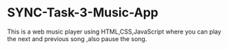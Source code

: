 # SYNC-Task-3-Music-App
This is a web music player using HTML,CSS,JavaScript where you can play the next and previous song ,also pause the song. 
